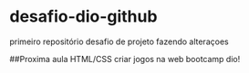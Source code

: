 # desafio-dio-github
primeiro repositório desafio de projeto 
fazendo alteraçoes


##Proxima aula HTML/CSS
criar jogos na web
bootcamp dio!
